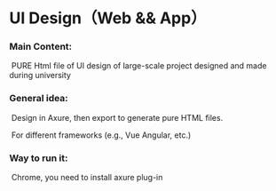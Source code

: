 # UI Design（Web && App）

### Main Content: 

​	PURE Html file of UI design of large-scale project designed and made during university

### General idea: 

​	Design in Axure, then export to generate pure HTML files. 

​	For different frameworks (e.g., Vue Angular, etc.)

### Way to run it:

​	 Chrome, you need to install axure plug-in

